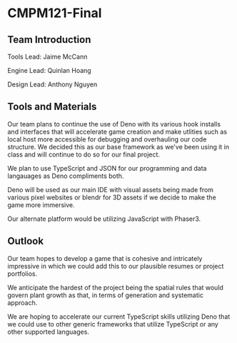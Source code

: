 # CMPM121-Final

## Team Introduction

Tools Lead: Jaime McCann

Engine Lead: Quinlan Hoang

Design Lead: Anthony Nguyen

## Tools and Materials

Our team plans to continue the use of Deno with its various hook installs and
interfaces that will accelerate game creation and make utlities such as local
host more accessible for debugging and overhauling our code structure. We
decided this as our base framework as we've been using it in class and will
continue to do so for our final project.

We plan to use TypeScript and JSON for our programming and data langauages as
Deno compliments both.

Deno will be used as our main IDE with visual assets being made from various
pixel websites or blendr for 3D assets if we decide to make the game more
immersive.

Our alternate platform would be utilizing JavaScript with Phaser3.

## Outlook

Our team hopes to develop a game that is cohesive and intricately impressive in
which we could add this to our plausible resumes or project portfolios.

We anticipate the hardest of the project being the spatial rules that would
govern plant growth as that, in terms of generation and systematic approach.

We are hoping to accelerate our current TypeScript skills utilizing Deno that we
could use to other generic frameworks that utilize TypeScript or any other
supported languages.
